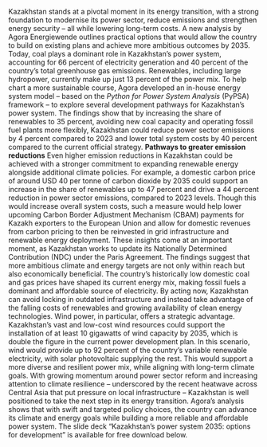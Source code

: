 Kazakhstan stands at a pivotal moment in its energy transition, with a strong foundation to modernise its power sector, reduce emissions and strengthen energy security – all while lowering long-term costs. A new analysis by Agora Energiewende outlines practical options that would allow the country to build on existing plans and achieve more ambitious outcomes by 2035.
Today, coal plays a dominant role in Kazakhstan’s power system, accounting for 66 percent of electricity generation and 40 percent of the country’s total greenhouse gas emissions. Renewables, including large hydropower, currently make up just 13 percent of the power mix. To help chart a more sustainable course, Agora developed an in-house energy system model – based on the _Python for Power System Analysis_ (PyPSA) framework – to explore several development pathways for Kazakhstan’s power system. The findings show that by increasing the share of renewables to 35 percent, avoiding new coal capacity and operating fossil fuel plants more flexibly, Kazakhstan could reduce power sector emissions by 4 percent compared to 2023 and lower total system costs by 40 percent compared to the current official strategy.
**Pathways to greater emission reductions**
Even higher emission reductions in Kazakhstan could be achieved with a stronger commitment to expanding renewable energy alongside additional climate policies. For example, a domestic carbon price of around USD 40 per tonne of carbon dioxide by 2035 could support an increase in the share of renewables up to 47 percent and drive a 44 percent reduction in power sector emissions, compared to 2023 levels. Though this would increase overall system costs, such a measure would help lower upcoming Carbon Border Adjustment Mechanism (CBAM) payments for Kazakh exporters to the European Union and allow for domestic revenues from carbon pricing to then be reinvested in grid infrastructure and renewable energy deployment.
These insights come at an important moment, as Kazakhstan works to update its Nationally Determined Contribution (NDC) under the Paris Agreement. The findings suggest that more ambitious climate and energy targets are not only within reach but also economically beneficial. The country’s historically low domestic coal and gas prices have shaped its current energy mix, making fossil fuels a dominant and affordable source of electricity. By acting now, Kazakhstan can avoid locking in outdated infrastructure and instead take advantage of the falling costs of renewables and growing availability of clean energy technologies. 
Wind power, in particular, offers a strategic advantage. Kazakhstan’s vast and low-cost wind resources could support the installation of at least 10 gigawatts of wind capacity by 2035, which is double the figure in the current power development plan. In this scenario, wind would provide up to 92 percent of the country’s variable renewable electricity, with solar photovoltaic supplying the rest. This would support a more diverse and resilient power mix, while aligning with long-term climate goals.
With growing momentum around power sector reform and increasing attention to climate resilience – underscored by the recent heatwave across Central Asia that put pressure on local infrastructure – Kazakhstan is well positioned to take the next step in its energy transition. Agora’s analysis shows that with swift and targeted policy choices, the country can advance its climate and energy goals while building a more reliable and affordable power system.
The slide deck “Kazakhstan’s power system 2035: options for development” is available for free download below.